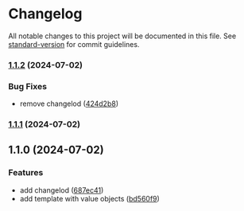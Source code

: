 # Changelog

All notable changes to this project will be documented in this file. See [standard-version](https://github.com/conventional-changelog/standard-version) for commit guidelines.

### [1.1.2](https://github.com/DonatoCalvillo/lib-typescript-template/compare/v1.1.1...v1.1.2) (2024-07-02)


### Bug Fixes

* remove changelod ([424d2b8](https://github.com/DonatoCalvillo/lib-typescript-template/commit/424d2b8fca1d7185ca9b48a09d44bcba472a447b))

### [1.1.1](https://github.com/DonatoCalvillo/lib-typescript-template/compare/v1.1.0...v1.1.1) (2024-07-02)

## 1.1.0 (2024-07-02)


### Features

* add changelod ([687ec41](https://github.com/DonatoCalvillo/lib-typescript-template/commit/687ec41349e6c9636a08cb5f0e4b434822119aee))
* add template with value objects ([bd560f9](https://github.com/DonatoCalvillo/lib-typescript-template/commit/bd560f95fff3b5ec9b3687783238dfdeebb4d12a))
